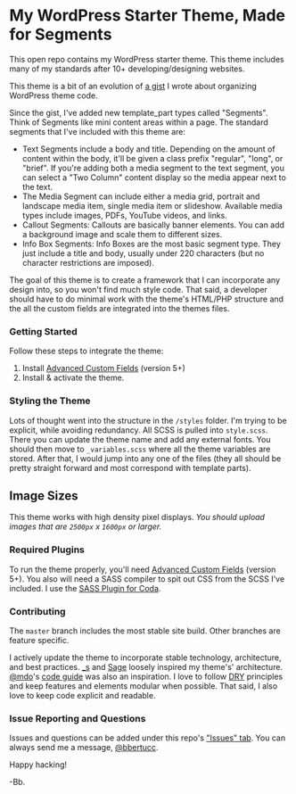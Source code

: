# My WordPress Starter Theme, Made for Segments

This open repo contains my WordPress starter theme. This theme includes many of my standards after 10+ developing/designing websites.

This theme is a bit of an evolution of [a gist] I wrote about organizing WordPress theme code. 

Since the gist, I've added new template_part types called "Segments". Think of Segments  like mini content areas  within a page. The standard segments that I've included with this theme are:
- Text Segments include a body and title. Depending on the amount of content within the body, it'll be given a class prefix "regular", "long", or "brief". If you're adding both a media segment to the text segment, you can  select a "Two Column" content display so the media appear next to the text.
- The Media Segment can include either a media grid, portrait and landscape media item, single media item or slideshow. Available media types include images, PDFs, YouTube videos, and links.
- Callout Segments: Callouts are basically banner elements. You can add a background image and scale them to different sizes.
- Info Box Segments: Info Boxes are the most basic segment type. They just include a title and body, usually under 220 characters (but no character restrictions are imposed).

The goal of this theme is to create a framework that I can incorporate any design into, so you won't find much style code. That said, a developer should have to do minimal work with the theme's HTML/PHP structure and the all the custom fields are integrated into the themes files.

### Getting Started
Follow these steps to integrate the theme:
1. Install [Advanced Custom Fields] (version 5+)
2. Install & activate the theme.

### Styling the Theme
Lots of thought went into the structure in the `/styles` folder. I'm trying to be explicit, while avoiding redundancy. All SCSS is pulled into `style.scss`. There you can update the theme name and add any external fonts. You should then move to `_variables.scss` where all the theme variables are stored. After that, I would jump into any one of the files (they all should be pretty straight forward and most correspond with template parts).

## Image Sizes
This theme works with high density pixel displays. *You should upload images that are `2500px` x `1600px` or larger.* 

### Required Plugins
To run the theme properly, you'll need [Advanced Custom Fields] (version 5+). You also will need a SASS compiler to spit out CSS from the SCSS I've included. I use the [SASS Plugin for Coda].

### Contributing
The `master` branch includes the most stable site build. Other branches are feature specific. 

I actively update the theme to incorporate stable technology, architecture, and best practices. [_s] and [Sage] loosely inspired my theme's' architecture. [@mdo]'s [code guide] was also an inspiration. I love to follow [DRY] principles and keep features and elements modular when possible. That said, I also love to keep code explicit and readable.

### Issue Reporting and Questions
Issues and questions can be added under this repo's ["Issues" tab]. You can always send me a message, [@bbertucc].

Happy hacking!

-Bb.

[a gist]:https://gist.github.com/bbertucc/0918e342a8c981e78e88e714cde1e9d5
[Advanced Custom Fields]:https://www.advancedcustomfields.com/
[acf-page_content.json]:https://github.com/bbertucc/bb-starter-theme/blob/master/acf-page_content.json
[Sage]:https://github.com/roots/sage
[_s]:https://github.com/Automattic/_s
[@bbertucc]:https://github.com/bbertucc
[SASS Plugin for Coda]:https://github.com/keegnotrub/coda-sass-plugin
[DRY]:https://en.wikipedia.org/wiki/Don%27t_repeat_yourself
[code guide]:http://codeguide.co/
[@mdo]:https://github.com/mdo
["Issues" tab]:https://github.com/bbertucc/bb-starter-theme/issues
